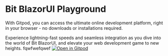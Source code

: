 # Bit BlazorUI Playground

With Gitpod, you can access the ultimate online development platform, right in your browser - no downloads or installations required.

Experience lightning-fast speeds and seamless integration as you dive into the world of Bit BlazorUI, and elevate your web development game to new heights.
fqwfwefqwef
[![Open in Gitpod](https://gitpod.io/button/open-in-gitpod.svg)](https://gitpod.io/#https://github.com/bitfoundation/bit-blazorui-playground)
